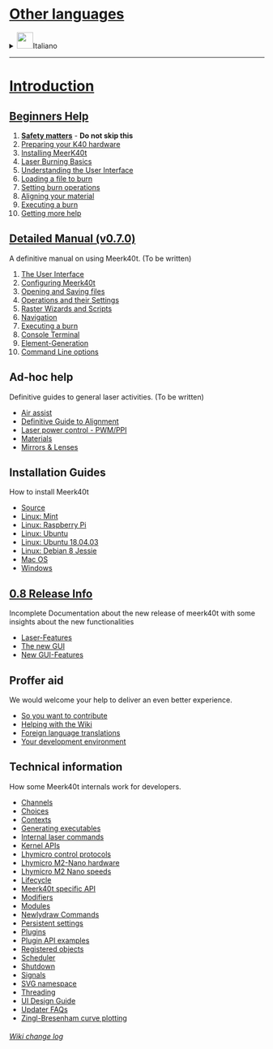 # [Other languages](./)

<details><summary><img src="https://github.com/user-attachments/assets/a5043471-cf65-4650-80e6-7f4afb343923" height="32">Italiano</summary>

## [Introduzione](./Introduzione:-0.-Index)
## [Aiuto ai principianti](./Principianti:-0.-Index)
1. [La sicurezza è importante](./Principianti:-1.-Questioni-di-Sicurezza) - **Non saltare questo passaggio**
2. [Preparazione dell'hardware del K40](./Principianti:-2.-Preparazione-Hw-K40)

</details>

---
# [Introduction](./)
## [Beginners Help](./Beginners:-0.-Index)
1. [**Safety matters**](./Beginners:-1.-Safety-matters) - **Do not skip this**
2. [Preparing your K40 hardware](./Beginners:-2.-Preparing-your-K40-hardware)
3. [Installing MeerK40t](./Beginners:-3.-Installing-MeerK40t)
4. [Laser Burning Basics](./Beginners:-4.-Laser-Burning-Basics)
5. [Understanding the User Interface](./Beginners:-5.-Understanding-the-User-Interface)
6. [Loading a file to burn](./Beginners:-6.-Loading-a-file-to-burn)
7. [Setting burn operations](./Beginners:-6.-Setting-burn-operations)
8. [Aligning your material](./Beginners:-7.-Aligning-your-material)
9. [Executing a burn](./Beginners:-8.-Executing-a-burn)
10. [Getting more help](./Beginners:-9.-Getting-more-help)
## [Detailed Manual (v0.7.0)](./Doc:-0.-Index)
A definitive manual on using Meerk40t. (To be written)
1. [The User Interface](./Doc:-1.-User-Interface)
2. [Configuring Meerk40t](./Doc:-2.-Configuring-Meerk40t)
3. [Opening and Saving files](./Doc:-3.-Opening-and-Saving-Files)
4. [Operations and their Settings](./Doc:-4.-Operations-and-their-settings)
5. [Raster Wizards and Scripts](./Doc:-5.-Raster-wizards-and-scripts)
6. [Navigation](./Doc:-6.-Navigation)
7. [Executing a burn](./Doc:-7.-Executing-a-burn)
8. [Console Terminal](./Doc:-8.-Console-Terminal)
9. [Element-Generation](./Doc:-9.Element-Generation-and-Manipulation)
10. [Command Line options](./Doc:-10.-Command-Line)

## Ad-hoc help
Definitive guides to general laser activities.
(To be written)
* [Air assist](./Help:-Air-assist)
* [Definitive Guide to Alignment](./Help:-Alignment)
* [Laser power control - PWM/PPI](./Help:-Laser-power-control)
* [Materials](./Help:-Materials)
* [Mirrors & Lenses](./Help:-Mirrors-Lenses)

## Installation Guides
How to install Meerk40t
* [Source](./Install:-Source)
* [Linux: Mint](./Install:-Linux-Mint)
* [Linux: Raspberry Pi](./Install:-Raspberry-Pi)
* [Linux: Ubuntu](./Install:-Ubuntu-Linux)
* [Linux: Ubuntu 18.04.03](./Install:-Ubuntu-18.04.3)
* [Linux: Debian 8 Jessie](./Install:-Linux-Debian)
* [Mac OS](./Install:-Mac-OS)
* [Windows](./Install:-Windows)

## [0.8 Release Info](./V0.8-Intro)
Incomplete Documentation about the new release of meerk40t with some insights about the new functionalities
* [Laser-Features](./V0.8-Laser-Features)
* [The new GUI](./V0.8-New-GUI)
* [New GUI-Features](./V0.8-New-Features)

## Proffer aid
We would welcome your help to deliver an even better experience.
* [So you want to contribute](./Proffer:-Help-wanted)
* [Helping with the Wiki](./Proffer:-Creating-a-wiki-page)
* [Foreign language translations](./Proffer:-Foreign-language-translations)
* [Your development environment](./Proffer:-Development-environment)

## Technical information
How some Meerk40t internals work for developers.
* [Channels](./Tech:-Channels)
* [Choices](./Tech:-Choices)
* [Contexts](./Tech:-Contexts)
* [Generating executables](./Tech:-Generating-executables)
* [Internal laser commands](./Tech:-Internal-laser-commands)
* [Kernel APIs](./Tech:-Kernel-APIs)
* [Lhymicro control protocols](./Tech:-Lhymicro-control-protocols)
* [Lhymicro M2-Nano hardware](./Tech:-Lhymicro-M2-Nano-hardware)
* [Lhymicro M2 Nano speeds](./Tech:-Lhymicro-M2-Nano-speeds)
* [Lifecycle](./Tech:-Lifecycle)
* [Meerk40t specific API](./Tech:-Meerk40t-specific-API)
* [Modifiers](./Tech:-Modifiers)
* [Modules](./Tech:-Modules)
* [Newlydraw Commands](./Tech:-Newlydraw-Commands)
* [Persistent settings](./Tech:-Persistent-settings)
* [Plugins](./Tech:-Plugins)
* [Plugin API examples](./Tech:-Plugin-API-examples)
* [Registered objects](./Tech:-Registered-objects)
* [Scheduler](./Tech:-Scheduler)
* [Shutdown](./Tech:-Shutdown)
* [Signals](./Tech:-Signals)
* [SVG namespace](./Namespace)
* [Threading](./Tech:-Threading)
* [UI Design Guide](./Tech:-UI-Design-Guide)
* [Updater FAQs](./Tech:-Updater-FAQs)
* [Zingl-Bresenham curve plotting](./Tech:-Zingl-Bresenham-Curve-Plotting)

###### [Wiki change log](./_history)